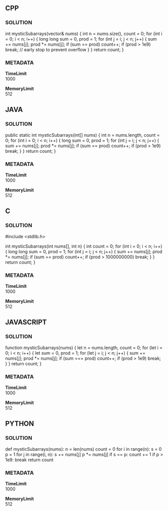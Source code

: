 ## CPP

### SOLUTION

int mysticSubarrays(vector<int>& nums) {
    int n = nums.size(), count = 0;
    for (int i = 0; i < n; i++) {
        long long sum = 0, prod = 1;
        for (int j = i; j < n; j++) {
            sum += nums[j];
            prod *= nums[j];
            if (sum == prod) count++;
            if (prod > 1e9) break; // early stop to prevent overflow
        }
    }
    return count;
}

### METADATA

**TimeLimit**  
1000  

**MemoryLimit**  
512  


## JAVA

### SOLUTION

public static int mysticSubarrays(int[] nums) {
    int n = nums.length, count = 0;
    for (int i = 0; i < n; i++) {
        long sum = 0, prod = 1;
        for (int j = i; j < n; j++) {
            sum += nums[j];
            prod *= nums[j];
            if (sum == prod) count++;
            if (prod > 1e9) break;
        }
    }
    return count;
}

### METADATA

**TimeLimit**  
1000  

**MemoryLimit**  
512  


## C

### SOLUTION

#include <stdlib.h>

int mysticSubarrays(int nums[], int n) {
    int count = 0;
    for (int i = 0; i < n; i++) {
        long long sum = 0, prod = 1;
        for (int j = i; j < n; j++) {
            sum += nums[j];
            prod *= nums[j];
            if (sum == prod) count++;
            if (prod > 1000000000) break;
        }
    }
    return count;
}

### METADATA

**TimeLimit**  
1000  

**MemoryLimit**  
512  


## JAVASCRIPT

### SOLUTION

function mysticSubarrays(nums) {
    let n = nums.length, count = 0;
    for (let i = 0; i < n; i++) {
        let sum = 0, prod = 1;
        for (let j = i; j < n; j++) {
            sum += nums[j];
            prod *= nums[j];
            if (sum === prod) count++;
            if (prod > 1e9) break;
        }
    }
    return count;
}

### METADATA

**TimeLimit**  
1000  

**MemoryLimit**  
512  


## PYTHON

### SOLUTION

def mysticSubarrays(nums):
    n = len(nums)
    count = 0
    for i in range(n):
        s = 0
        p = 1
        for j in range(i, n):
            s += nums[j]
            p *= nums[j]
            if s == p:
                count += 1
            if p > 1e9:
                break
    return count

### METADATA

**TimeLimit**  
1000  

**MemoryLimit**  
512  
